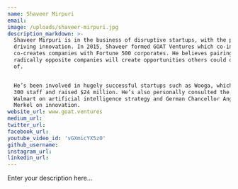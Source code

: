 ```yaml
---
name: Shaveer Mirpuri
email:
image: /uploads/shaveer-mirpuri.jpg
description_markdown: >-
  Shaveer Mirpuri is in the business of disruptive startups, with the purpose of
  driving innovation. In 2015, Shaveer formed GOAT Ventures which co-invests and
  co-creates companies with Fortune 500 corporates. He believes pairing
  radically opposite companies will create opportunities others could only dream
  of.


  He’s been involved in hugely successful startups such as Wooga, which grew to
  300 staff and raised $24 million. He’s also personally consulted the CEO of
  Walmart on artificial intelligence strategy and German Chancellor Angela
  Merkel on innovation.
website_url: www.goat.ventures
medium_url:
twitter_url:
facebook_url:
youtube_video_id: 'vGXmicYX5z0'
github_username:
instagram_url:
linkedin_url:
---
```


Enter your description here...
